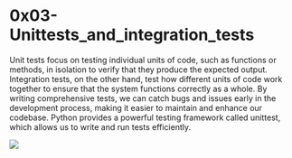 # 0x03-Unittests_and_integration_tests
<p>Unit tests focus on testing individual units of code, such as functions or methods, in isolation to verify that they produce the expected output.
Integration tests, on the other hand, test how different units of code work together to ensure that the system functions correctly as a whole.
By writing comprehensive tests, we can catch bugs and issues early in the development process, making it easier to maintain and enhance our codebase.
Python provides a powerful testing framework called unittest, which allows us to write and run tests efficiently.</p>

<img src="./image.png" />
